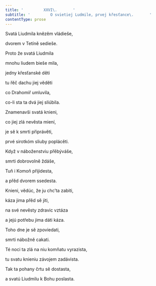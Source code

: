 ```yaml
---
title: '         XXVI\.       '
subtitle: '         O svietiej Ludmile, prvej křesťance\.       '
contentType: prose
---
```


Svatá Liudmila knězěm vládieše,

dvorem v Tetíně sedieše.

Proto že svatá Liudmila

mnohu liudem bieše mila,

jedny křesťanské děti

tu řěč dachu jiej věděti

co Drahomiř umluvila,

co-li sta ta dvá jiej sliúbila.

Znamenavši svatá knieni,

co jiej zlá nevěsta miení,

je sě k smrti připrávěti,

prvé sirotkóm sliuby poplácěti.

Když v náboženstviu přěbýváše,

smrti dobrovolně ždáše,

Tuň i Komoň přijidesta,

a přěd dvorem ssedesta.

Knieni, vědúc, že ju chc’ta zabiti,

káza jima přěd sě jiti,

na své nevěsty zdravic vztáza

a jejú potřebu jima dáti káza.

Toho dne je sě zpoviedati,

smrti nábožně cakati.

Té noci ta zlá na niu komňatu vyrazista,

tu svatu knieniu závojem zadávista.

Tak ta pohany črtu sě dostasta,

a svatú Liudmilu k Bohu poslasta.
